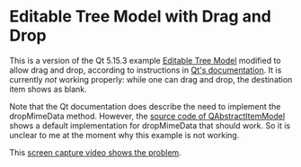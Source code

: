 # Editable Tree Model with Drag and Drop

This is a version of the Qt 5.15.3 example [Editable Tree Model](https://doc.qt.io/qt-5/qtwidgets-itemviews-editabletreemodel-example.html)
modified to allow drag and drop, according to instructions in [Qt's documentation](https://doc.qt.io/qt-5/model-view-programming.html#using-model-view-classes).
It is currently *not* working properly: while one can drag and drop, the destination item shows as blank.

Note that the Qt documentation does describe the need to implement the dropMimeData method. However, the [source code of QAbstractItemModel](https://github.com/qt/qtbase/blob/52077d4f0193a236eacac98f75994b44a4c30a91/src/corelib/itemmodels/qabstractitemmodel.cpp#L2231) shows a default implementation for dropMimeData that should work. So it is unclear to me at the moment why this example is not working.

This [screen capture video shows the problem](https://github.com/rodrigodesalvobraz/editabletreemodelwithdraganddrop/blob/master/Editable%20Tree%20Model%20with%20Drag%20and%20Drop%20problem.mp4?raw=true).

